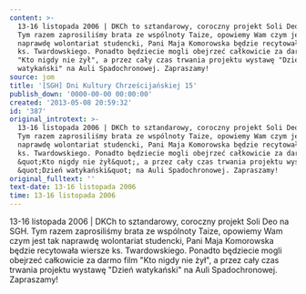 ```yaml
---
content: >-
  13-16 listopada 2006 | DKCh to sztandarowy, coroczny projekt Soli Deo na SGH.
  Tym razem zaprosiliśmy brata ze wspólnoty Taize, opowiemy Wam czym jest tak
  naprawdę wolontariat studencki, Pani Maja Komorowska będzie recytowała wiersze
  ks. Twardowskiego. Ponadto będziecie mogli obejrzeć całkowicie za darmo film
  "Kto nigdy nie żył", a przez cały czas trwania projektu wystawę "Dzień
  watykański" na Auli Spadochronowej. Zapraszamy!
source: jom
title: '[SGH] Dni Kultury Chrześcijańskiej 15'
publish_down: '0000-00-00 00:00:00'
created: '2013-05-08 20:59:32'
id: '387'
original_introtext: >-
  13-16 listopada 2006 | DKCh to sztandarowy, coroczny projekt Soli Deo na SGH.
  Tym razem zaprosiliśmy brata ze wspólnoty Taize, opowiemy Wam czym jest tak
  naprawdę wolontariat studencki, Pani Maja Komorowska będzie recytowała wiersze
  ks. Twardowskiego. Ponadto będziecie mogli obejrzeć całkowicie za darmo film
  &quot;Kto nigdy nie żył&quot;, a przez cały czas trwania projektu wystawę
  &quot;Dzień watykański&quot; na Auli Spadochronowej. Zapraszamy!
original_fulltext: ''
text-date: 13-16 listopada 2006
time: 13-16 listopada 2006
---
```

13-16 listopada 2006 | DKCh to sztandarowy, coroczny projekt Soli Deo na SGH. Tym razem zaprosiliśmy brata ze wspólnoty Taize, opowiemy Wam czym jest tak naprawdę wolontariat studencki, Pani Maja Komorowska będzie recytowała wiersze ks. Twardowskiego. Ponadto będziecie mogli obejrzeć całkowicie za darmo film "Kto nigdy nie żył", a przez cały czas trwania projektu wystawę "Dzień watykański" na Auli Spadochronowej. Zapraszamy!

<!--{{json:{"created_date":"2013-05-08 20:59:32","publish_down":"0000-00-00 00:00:00","id":"387"}}}-->